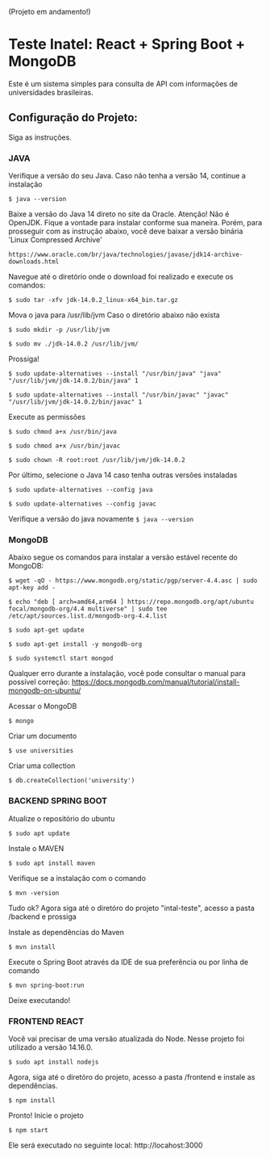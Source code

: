 (Projeto em andamento!)

# **Teste Inatel: React + Spring Boot + MongoDB**

Este é um sistema simples para consulta de API com informações de universidades brasileiras.


## **Configuração do Projeto:**

Siga as instruções.


### **JAVA**

Verifique a versão do seu Java. Caso não tenha a versão 14, continue a instalação

`$ java --version`

Baixe a versão do Java 14 direto no site da Oracle. Atenção! Não é OpenJDK. Fique a vontade para instalar conforme sua maneira. Porém, para prosseguir com as instrução abaixo, você deve baixar a versão binária 'Linux Compressed Archive'

    https://www.oracle.com/br/java/technologies/javase/jdk14-archive-downloads.html

Navegue até o diretório onde o download foi realizado e execute os comandos:

`$ sudo tar -xfv jdk-14.0.2_linux-x64_bin.tar.gz`

Mova o java para /usr/lib/jvm
Caso o diretório abaixo não exista

`$ sudo mkdir -p /usr/lib/jvm `

`$ sudo mv ./jdk-14.0.2 /usr/lib/jvm/`

Prossiga!

`$ sudo update-alternatives --install "/usr/bin/java" "java" "/usr/lib/jvm/jdk-14.0.2/bin/java" 1 `

`$ sudo update-alternatives --install "/usr/bin/javac" "javac" "/usr/lib/jvm/jdk-14.0.2/bin/javac" 1`

Execute as permissões

`$ sudo chmod a+x /usr/bin/java`

`$ sudo chmod a+x /usr/bin/javac`

`$ sudo chown -R root:root /usr/lib/jvm/jdk-14.0.2`

Por último, selecione o Java 14 caso tenha outras versões instaladas

`$ sudo update-alternatives --config java`

`$ sudo update-alternatives --config javac`

Verifique a versão do java novamente
`$ java --version`


### **MongoDB**

Abaixo segue os comandos para instalar a versão estável recente do MongoDB:

`$ wget -qO - https://www.mongodb.org/static/pgp/server-4.4.asc | sudo apt-key add -`

`$ echo "deb [ arch=amd64,arm64 ] https://repo.mongodb.org/apt/ubuntu focal/mongodb-org/4.4 multiverse" | sudo tee /etc/apt/sources.list.d/mongodb-org-4.4.list`

`$ sudo apt-get update`

`$ sudo apt-get install -y mongodb-org`

`$ sudo systemctl start mongod`

Qualquer erro durante a instalação, você pode consultar o manual para possível correção: https://docs.mongodb.com/manual/tutorial/install-mongodb-on-ubuntu/

Acessar o  MongoDB

`$ mongo`

Criar um documento

`$ use universities`

Criar uma collection

`$ db.createCollection('university')`


### **BACKEND SPRING BOOT**

Atualize o repositório do ubuntu

`$ sudo apt update`

Instale o MAVEN

`$ sudo apt install maven`

Verifique se a instalação com o comando

`$ mvn -version`

Tudo ok? Agora siga até o diretóro do projeto "intal-teste", acesso a pasta /backend e prossiga

Instale as dependências do Maven

`$ mvn install`

Execute o Spring Boot através da IDE de sua preferência ou por linha de comando

`$ mvn spring-boot:run`

Deixe executando!

### **FRONTEND REACT**

Você vai precisar de uma versão atualizada do Node. Nesse projeto foi utilizado a versão 14.16.0.

`$ sudo apt install nodejs`

Agora, siga até o diretóro do projeto, acesso a pasta /frontend e instale as dependências.

`$ npm install`

Pronto! Inicie o projeto

`$ npm start`

Ele será executado no seguinte local: http://locahost:3000
